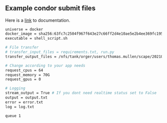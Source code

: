 #

## Example condor submit files
Here is a [link](https://htcondor.readthedocs.io/en/v8_8/man-pages/condor_submit.html#examples) to documentation.

```bash
universe = docker
docker_image = sha256:63fc7c2504f967f643e27c66ff2d4e10ae5e2b4ee369fc195ec19ef98741640c
executable = shell_script.sh

# File transfer
# transfer_input_files = requirements.txt, run.py
transfer_output_files = /nfs/tank/orger/users/thomas.mullen/scape/20210531/fish1

# Change according to your app needs
request_cpus = 64
request_memory = 70G
request_gpus = 0

# Logging
stream_output = True # If you dont need realtime status set to False
output = output.txt
error = error.txt
log = log.txt

queue 1
```